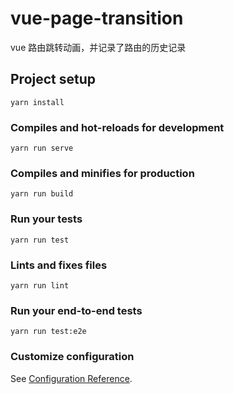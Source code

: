 # vue-page-transition

vue 路由跳转动画，并记录了路由的历史记录

## Project setup

```
yarn install
```

### Compiles and hot-reloads for development

```
yarn run serve
```

### Compiles and minifies for production

```
yarn run build
```

### Run your tests

```
yarn run test
```

### Lints and fixes files

```
yarn run lint
```

### Run your end-to-end tests

```
yarn run test:e2e
```

### Customize configuration

See [Configuration Reference](https://cli.vuejs.org/config/).

